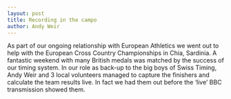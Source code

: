 ```yaml
---
layout: post
title: Recording in the campo
author: Andy Weir
---
```


As part of our ongoing relationship with European Athletics we went out to help with the European Cross Country Championships in Chia, Sardinia. A fantastic weekend with many British medals was matched by the success of our timing system. In our role as back-up to the big boys of Swiss Timing, Andy Weir and 3 local volunteers managed to capture the finishers and calculate the team results live. In fact we had them out before the ‘live’ BBC transmission showed them.